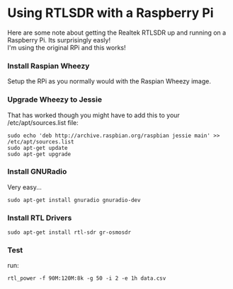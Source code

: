 # Using RTLSDR with a Raspberry Pi

Here are some note about getting the Realtek RTLSDR up and running on a Raspberry Pi. Its surprisingly easly!  
I'm using the original RPi and this works!

### Install Raspian Wheezy

Setup the RPi as you normally would with the Raspian Wheezy image.

### Upgrade Wheezy to Jessie

That has worked though you might have to add this to your /etc/apt/sources.list file:

```
sudo echo 'deb http://archive.raspbian.org/raspbian jessie main' >> /etc/apt/sources.list
sudo apt-get update
sudo apt-get upgrade
```

### Install GNURadio

Very easy...

```
sudo apt-get install gnuradio gnuradio-dev
```

### Install RTL Drivers

```
sudo apt-get install rtl-sdr gr-osmosdr
```

### Test

run:

```
rtl_power -f 90M:120M:8k -g 50 -i 2 -e 1h data.csv
```

